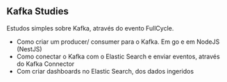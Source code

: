 ## Kafka Studies

Estudos simples sobre Kafka, através do evento FullCycle. 
- Como criar um producer/ consumer para o Kafka. Em go e em NodeJS (NestJS)
- Como conectar o Kafka com o Elastic Search e enviar eventos, através do Kafka Connector
- Com criar dashboards no Elastic Search, dos dados ingeridos
